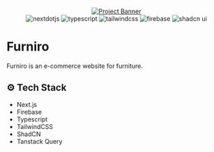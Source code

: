 <div align="center">
  <br />
    <a href="furnirov3.vercel.app" target="_blank">
      <img src="https://github.com/yancykun/furnirov3/blob/main/app%20image.png?raw=true" alt="Project Banner">
    </a>
  <br />

  <div>
    <img src="https://img.shields.io/badge/-Next_JS-black?style=for-the-badge&logoColor=white&logo=nextdotjs&color=000000" alt="nextdotjs" />
    <img src="https://img.shields.io/badge/-TypeScript-black?style=for-the-badge&logoColor=white&logo=typescript&color=3178C6" alt="typescript" />
    <img src="https://img.shields.io/badge/-Tailwind_CSS-black?style=for-the-badge&logoColor=white&logo=tailwindcss&color=06B6D4" alt="tailwindcss" />
    <img src="https://img.shields.io/badge/firebase-ffca28?style=for-the-badge&logo=firebase&logoColor=black" alt="firebase" />
    <img src="https://img.shields.io/badge/shadcn%2Fui-000?logo=shadcnui&logoColor=fff" alt="shadcn ui" />
  </div>

</div>

# Furniro

Furniro is an e-commerce website for furniture.

## <a name="tech-stack">⚙️ Tech Stack</a>

-   Next.js
-   Firebase
-   Typescript
-   TailwindCSS
-   ShadCN
-   Tanstack Query
